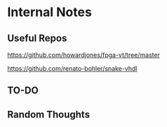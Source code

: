 # Internal Notes

## Useful Repos
https://github.com/howardjones/fpga-vt/tree/master

https://github.com/renato-bohler/snake-vhdl


## TO-DO


## Random Thoughts



